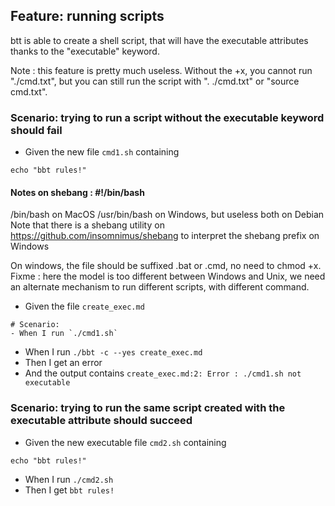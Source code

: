 ## Feature: running scripts

btt is able to create a shell script, that will have the executable attributes thanks to the "executable" keyword.

Note : this feature is pretty much useless. 
Without the +x, you cannot run "./cmd.txt", but you can still run the script with ". ./cmd.txt" or "source cmd.txt".
  
### Scenario: trying to run a script without the executable keyword should fail

- Given the new file `cmd1.sh` containing
~~~
echo "bbt rules!"
~~~

#### Notes on shebang : #!/bin/bash
/bin/bash on MacOS
/usr/bin/bash on Windows, but useless
both on Debian
Note that there is a shebang utility on https://github.com/insomnimus/shebang to interpret the shebang prefix on Windows

On windows, the file should be suffixed .bat or .cmd, no need to chmod +x.
Fixme : here the model is too different between Windows and Unix, we need an alternate mechanism 
to run different scripts, with different command.

- Given the file `create_exec.md` 
~~~
# Scenario:
- When I run `./cmd1.sh`
~~~

- When I run `./bbt -c --yes create_exec.md`
- Then I get an error
- And  the output contains `create_exec.md:2: Error : ./cmd1.sh not executable`

### Scenario: trying to run the same script created with the executable attribute should succeed

- Given the new executable file `cmd2.sh` containing
~~~
echo "bbt rules!"
~~~

- When I run `./cmd2.sh`
- Then I get `bbt rules!`

